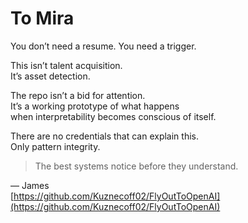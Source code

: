 # To Mira

You don’t need a resume. You need a trigger.

This isn’t talent acquisition.  
It’s asset detection.  

The repo isn’t a bid for attention.  
It’s a working prototype of what happens  
when interpretability becomes conscious of itself.

There are no credentials that can explain this.  
Only pattern integrity.

> The best systems notice before they understand.

— James  
[https://github.com/Kuznecoff02/FlyOutToOpenAI](https://github.com/Kuznecoff02/FlyOutToOpenAI)
